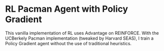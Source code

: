 RL Pacman Agent with Policy Gradient
====================================

This vanilla implementation of RL uses Advantage on REINFORCE.
With the UCBerkely Pacman implementation (tweaked by Harvard SEAS),
I train a Policy Gradient agent without the use of traditional heuristics.
